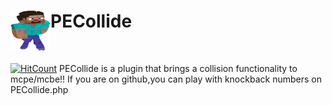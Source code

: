 <h1>PECollide<img src="https://raw.githubusercontent.com/Saxavlax001/PECollide/master/pecollide.png" height="64" width="64" align="left"></img></h1>
<br />

[![HitCount](http://hits.dwyl.io/Saxavlax001/Saxavlax001/PECollide.svg)](http://hits.dwyl.io/Saxavlax001/Saxavlax001/PECollide)
PECollide is a plugin that brings a collision functionality to mcpe/mcbe!!
If you are on github,you can play with knockback numbers on PECollide.php
